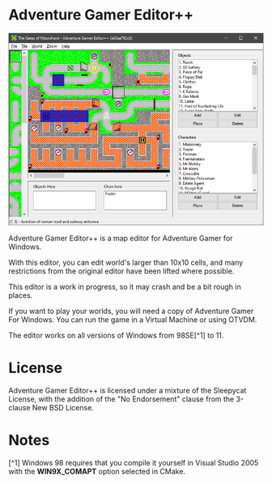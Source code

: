 # Adventure Gamer Editor++

![Editor Screenshot](screenshot.png)

Adventure Gamer Editor++ is a map editor for Adventure Gamer for Windows.

With this editor, you can edit world's larger than 10x10 cells, and many restrictions from the original editor have been lifted where possible.

This editor is a work in progress, so it may crash and be a bit rough in places.

If you want to play your worlds, you will need a copy of Adventure Gamer For Windows. You can run the game in a Virtual Machine or using OTVDM.

The editor works on all versions of Windows from 98SE[^1] to 11.

# License

Adventure Gamer Editor++ is licensed under a mixture of the Sleepycat License, with the addition of the "No Endorsement" clause from the 3-clause New BSD License.

# Notes

[^1] Windows 98 requires that you compile it yourself in Visual Studio 2005 with the __WIN9X_COMAPT__ option selected in CMake.